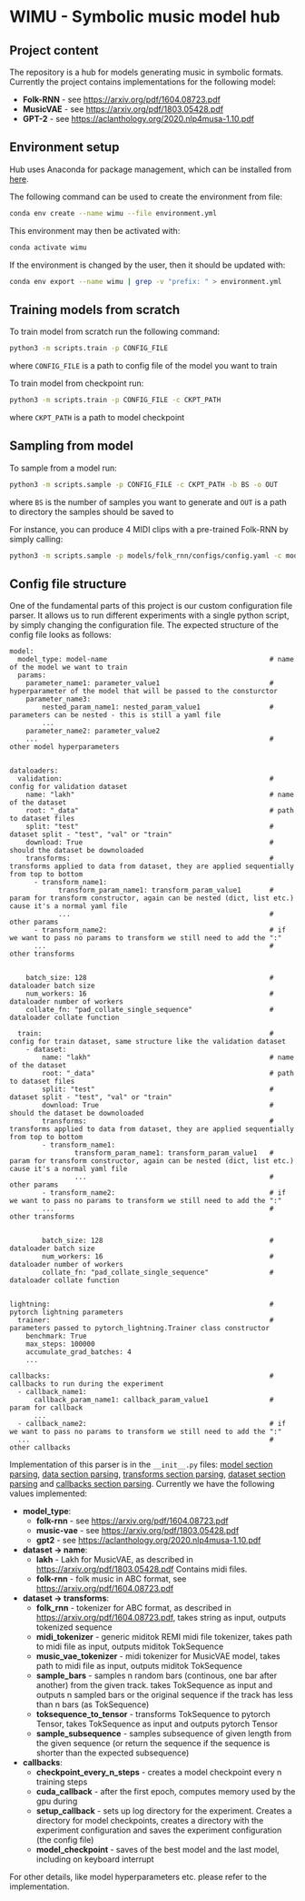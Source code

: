 # WIMU - Symbolic music model hub

## Project content
The repository is a hub for models generating music in symbolic formats. Currently the project contains implementations for the following model:
* **Folk-RNN** - see https://arxiv.org/pdf/1604.08723.pdf
* **MusicVAE** - see https://arxiv.org/pdf/1803.05428.pdf
* **GPT-2** - see https://aclanthology.org/2020.nlp4musa-1.10.pdf

## Environment setup
Hub uses Anaconda for package management, which can be installed from [here](https://docs.conda.io/projects/conda/en/latest/user-guide/install/linux.html).

The following command can be used to create the environment from file:
```sh
conda env create --name wimu --file environment.yml
```

This environment may then be activated with:
```sh
conda activate wimu
```

If the environment is changed by the user, then it should be updated with:
```sh
conda env export --name wimu | grep -v "prefix: " > environment.yml
```

## Training models from scratch
To train model from scratch run the following command:
```sh
python3 -m scripts.train -p CONFIG_FILE
```
where `CONFIG_FILE` is a path to config file of the model you want to train

To train model from checkpoint run:
```sh
python3 -m scripts.train -p CONFIG_FILE -c CKPT_PATH
```
where `CKPT_PATH` is a path to model checkpoint


## Sampling from model
To sample from a model run:
```sh
python3 -m scripts.sample -p CONFIG_FILE -c CKPT_PATH -b BS -o OUT
```
where `BS` is the number of samples you want to generate and `OUT` is a path to directory the samples should be saved to

For instance, you can produce 4 MIDI clips with a pre-trained Folk-RNN by simply calling:

```sh
python3 -m scripts.sample -p models/folk_rnn/configs/config.yaml -c models/folk_rnn/checkpoints/checkpoint.ckpt --batch 4 -o ./results

```

## Config file structure
One of the fundamental parts of this project is our custom configuration file parser. It allows us to run different experiments with a single python script, by simply changing the configuration file. The expected structure of the config file looks as follows:
```
model:
  model_type: model-name                                        # name of the model we want to train
  params:
    parameter_name1: parameter_value1                           # hyperparameter of the model that will be passed to the consturctor
    parameter_name3:
        nested_param_name1: nested_param_value1                 # parameters can be nested - this is still a yaml file
        ...
    parameter_name2: parameter_value2
    ...                                                         # other model hyperparameters


dataloaders:
  validation:                                                   # config for validation dataset
    name: "lakh"                                                # name of the dataset
    root: "_data"                                               # path to dataset files
    split: "test"                                               # dataset split - "test", "val" or "train"
    download: True                                              # should the dataset be downoloaded
    transforms:                                                 # transforms applied to data from dataset, they are applied sequentially from top to bottom
      - transform_name1:
            transform_param_name1: transform_param_value1       # param for transform constructor, again can be nested (dict, list etc.) cause it's a normal yaml file
            ...                                                 # other params
      - transform_name2:                                        # if we want to pass no params to transform we still need to add the ":"
      ...                                                       # other transforms


    batch_size: 128                                             # dataloader batch size
    num_workers: 16                                             # dataloader number of workers
    collate_fn: "pad_collate_single_sequence"                   # dataloader collate function

  train:                                                        # config for train dataset, same structure like the validation dataset
    - dataset:
        name: "lakh"                                            # name of the dataset
        root: "_data"                                           # path to dataset files
        split: "test"                                           # dataset split - "test", "val" or "train"
        download: True                                          # should the dataset be downoloaded
        transforms:                                             # transforms applied to data from dataset, they are applied sequentially from top to bottom
        - transform_name1:
                transform_param_name1: transform_param_value1   # param for transform constructor, again can be nested (dict, list etc.) cause it's a normal yaml file
                ...                                             # other params
        - transform_name2:                                      # if we want to pass no params to transform we still need to add the ":"
        ...                                                     # other transforms


        batch_size: 128                                         # dataloader batch size
        num_workers: 16                                         # dataloader number of workers
        collate_fn: "pad_collate_single_sequence"               # dataloader collate function


lightning:                                                      # pytorch lightning parameters
  trainer:                                                      # parameters passed to pytorch_lightning.Trainer class constructor
    benchmark: True
    max_steps: 100000
    accumulate_grad_batches: 4
    ...

callbacks:                                                      # callbacks to run during the experiment
  - callback_name1:
      callback_param_name1: callback_param_value1               # param for callback
      ...
  - callback_name2:                                             # if we want to pass no params to transform we still need to add the ":"
  ...                                                           # other callbacks
```
Implementation of this parser is in the `__init__.py` files: [model section parsing](models/__init__.py), [data section parsing](data/__init__.py), [transforms section parsing](data/transforms/__init__.py), [dataset section parsing](data/datasets/__init__.py) and [callbacks section parsing](callbacks/__init__.py). Currently we have the following values implemented:
* **model_type**:
    * **folk-rnn** - see https://arxiv.org/pdf/1604.08723.pdf
    * **music-vae** - see https://arxiv.org/pdf/1803.05428.pdf
    * **gpt2** - see https://aclanthology.org/2020.nlp4musa-1.10.pdf
* **dataset -> name**:
    * **lakh** - Lakh for MusicVAE, as described in https://arxiv.org/pdf/1803.05428.pdf Contains midi files.
    * **folk-rnn** - folk music in ABC format, see https://arxiv.org/pdf/1604.08723.pdf
* **dataset -> transforms**:
    * **folk_rnn** - tokenizer for ABC format, as described in https://arxiv.org/pdf/1604.08723.pdf, takes string as input, outputs tokenized sequence
    * **midi_tokenizer** - generic miditok REMI midi file tokenizer, takes path to midi file as input, outputs miditok TokSequence
    * **music_vae_tokenizer** - midi tokenizer for MusicVAE model, takes path to midi file as input, outputs miditok TokSequence
    * **sample_bars** - samples n random bars (continous, one bar after another) from the given track. takes TokSequence as input and outputs n sampled bars or the original sequence if the track has less than n bars (as TokSequence)
    * **toksequence_to_tensor** - transforms TokSequence to pytorch Tensor, takes TokSequence as input and outputs pytorch Tensor
    * **sample_subsequence** - samples subsequence of given length from the given sequence (or return the sequence if the sequence is shorter than the expected subsequence)
* **callbacks**:
    * **checkpoint_every_n_steps** - creates a model checkpoint every n training steps
    * **cuda_callback** - after the first epoch, computes memory used by the gpu during
    * **setup_callback** - sets up log directory for the experiment. Creates a directory for model checkpoints, creates a directory with the experiment configuration and saves the experiment configuration (the config file)
    * **model_checkpoint** - saves of the best model and the last model, including on keyboard interrupt

For other details, like model hyperparameters etc. please refer to the implementation.